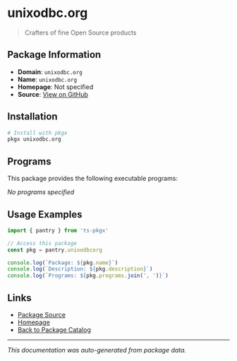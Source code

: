 # unixodbc.org

> Crafters of fine Open Source products

## Package Information

- **Domain**: `unixodbc.org`
- **Name**: `unixodbc.org`
- **Homepage**: Not specified
- **Source**: [View on GitHub](https://github.com/pkgxdev/pantry/tree/main/projects/unixodbc.org/package.yml)

## Installation

```bash
# Install with pkgx
pkgx unixodbc.org
```

## Programs

This package provides the following executable programs:

*No programs specified*

## Usage Examples

```typescript
import { pantry } from 'ts-pkgx'

// Access this package
const pkg = pantry.unixodbcorg

console.log(`Package: ${pkg.name}`)
console.log(`Description: ${pkg.description}`)
console.log(`Programs: ${pkg.programs.join(', ')}`)
```

## Links

- [Package Source](https://github.com/pkgxdev/pantry/tree/main/projects/unixodbc.org/package.yml)
- [Homepage](#)
- [Back to Package Catalog](../package-catalog.md)

---

*This documentation was auto-generated from package data.*
